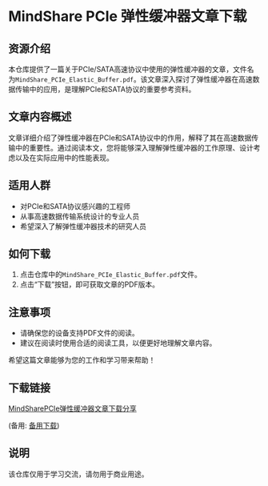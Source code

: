 # MindShare PCIe 弹性缓冲器文章下载

## 资源介绍

本仓库提供了一篇关于PCIe/SATA高速协议中使用的弹性缓冲器的文章，文件名为`MindShare_PCIe_Elastic_Buffer.pdf`。该文章深入探讨了弹性缓冲器在高速数据传输中的应用，是理解PCIe和SATA协议的重要参考资料。

## 文章内容概述

文章详细介绍了弹性缓冲器在PCIe和SATA协议中的作用，解释了其在高速数据传输中的重要性。通过阅读本文，您将能够深入理解弹性缓冲器的工作原理、设计考虑以及在实际应用中的性能表现。

## 适用人群

- 对PCIe和SATA协议感兴趣的工程师
- 从事高速数据传输系统设计的专业人员
- 希望深入了解弹性缓冲器技术的研究人员

## 如何下载

1. 点击仓库中的`MindShare_PCIe_Elastic_Buffer.pdf`文件。
2. 点击“下载”按钮，即可获取文章的PDF版本。

## 注意事项

- 请确保您的设备支持PDF文件的阅读。
- 建议在阅读时使用合适的阅读工具，以便更好地理解文章内容。

希望这篇文章能够为您的工作和学习带来帮助！

## 下载链接
[MindSharePCIe弹性缓冲器文章下载分享](https://pan.quark.cn/s/2f6c8b9ba2a9) 

(备用: [备用下载](https://pan.baidu.com/s/1bVArlHk16GqHZhqH754x8A?pwd=1234))

## 说明

该仓库仅用于学习交流，请勿用于商业用途。
